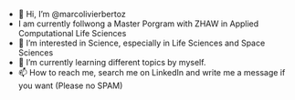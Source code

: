 - 👋 Hi, I’m @marcolivierbertoz
- I am currently follwong a Master Porgram with ZHAW in Applied Computational Life Sciences
- 👀 I’m interested in Science, especially in Life Sciences and Space Sciences
- 🌱 I’m currently learning different topics by myself.
- 📫 How to reach me, search me on LinkedIn and write me a message if you want (Please no SPAM)

<!---
marcolivierbertoz/marcolivierbertoz is a ✨ special ✨ repository because its `README.md` (this file) appears on your GitHub profile.
You can click the Preview link to take a look at your changes.
--->

